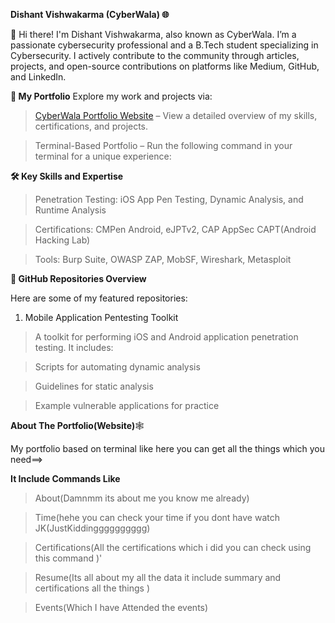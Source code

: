**Dishant Vishwakarma (CyberWala) 🌐**

👋 Hi there! I'm Dishant Vishwakarma, also known as CyberWala. I’m a passionate cybersecurity professional and a B.Tech student specializing in Cybersecurity. I actively contribute to the community through articles, projects, and open-source contributions on platforms like Medium, GitHub, and LinkedIn.

**🚀 My Portfolio**
Explore my work and projects via:

>  [CyberWala Portfolio Website](https://dishantkb981.github.io/CYberwalaDishant/) – View a detailed overview of my skills, certifications, and projects.

>  Terminal-Based Portfolio – Run the following command in your terminal for a unique experience:

**🛠️ Key Skills and Expertise**
> Penetration Testing: iOS App Pen Testing, Dynamic Analysis, and Runtime Analysis

> Certifications: CMPen Android, eJPTv2, CAP AppSec CAPT(Android Hacking Lab)

> Tools: Burp Suite, OWASP ZAP, MobSF, Wireshark, Metasploit
>
> 
 **📁 GitHub Repositories Overview**
 
Here are some of my featured repositories:

1. Mobile Application Pentesting Toolkit
   
> A toolkit for performing iOS and Android application penetration testing. It includes:

> Scripts for automating dynamic analysis

> Guidelines for static analysis

> Example vulnerable applications for practice

**About The Portfolio(Website)**🕸️

My portfolio based on terminal like here you can get all the things which you need==>

**It Include Commands Like**

> About(Damnmm its about me you know me already)

> Time(hehe you can check your time if you dont have watch JK(JustKiddingggggggggg)
 
> Certifications(All the certifications which i did you can check using this command )'
 
> Resume(Its all about my all the data it include summary and certifications all the things )
 
> Events(Which I have Attended the events)
